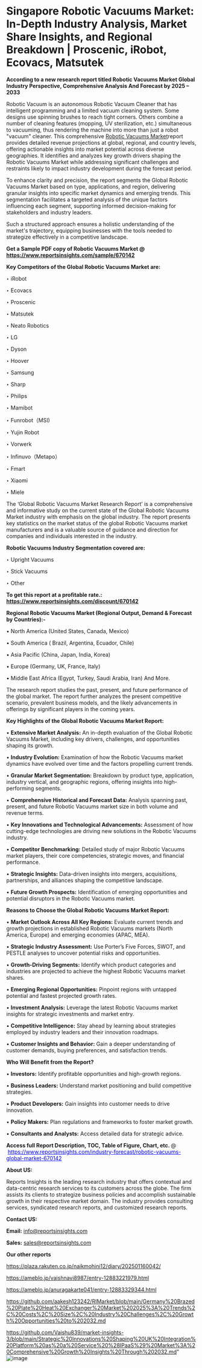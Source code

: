 # Singapore Robotic Vacuums Market: In-Depth Industry Analysis, Market Share Insights, and Regional Breakdown | Proscenic, iRobot, Ecovacs, Matsutek

<strong>According to a new research report titled Robotic Vacuums Market Global Industry Perspective, Comprehensive Analysis And Forecast by 2025 – 2033</strong>

Robotic Vacuum is an autonomous Robotic Vacuum Cleaner that has intelligent programming and a limited vacuum cleaning system. Some designs use spinning brushes to reach tight corners. Others combine a number of cleaning features (mopping, UV sterilization, etc.) simultaneous to vacuuming, thus rendering the machine into more than just a robot &#34;vacuum&#34; cleaner. This comprehensive <a href=https://www.reportsinsights.com/sample/670142>Robotic Vacuums Market</a>report provides detailed revenue projections at global, regional, and country levels, offering actionable insights into market potential across diverse geographies. It identifies and analyzes key growth drivers shaping the Robotic Vacuums Market while addressing significant challenges and restraints likely to impact industry development during the forecast period.

To enhance clarity and precision, the report segments the Global Robotic Vacuums Market based on type, applications, and region, delivering granular insights into specific market dynamics and emerging trends. This segmentation facilitates a targeted analysis of the unique factors influencing each segment, supporting informed decision-making for stakeholders and industry leaders.

Such a structured approach ensures a holistic understanding of the market's trajectory, equipping businesses with the tools needed to strategize effectively in a competitive landscape.

<strong>Get a Sample PDF copy of Robotic Vacuums Market </strong><strong>@<a href=https://www.reportsinsights.com/sample/670142 style=color:#0000ff;> https://www.reportsinsights.com/sample/670142</a></strong></font>

<strong>Key Competitors of the Global Robotic Vacuums Market are:</strong>

‣ iRobot

‣ Ecovacs

‣ Proscenic

‣ Matsutek

‣ Neato Robotics

‣ LG

‣ Dyson

‣ Hoover

‣ Samsung

‣ Sharp

‣ Philips

‣ Mamibot 

‣ Funrobot（MSI)

‣ Yujin Robot

‣ Vorwerk

‣ Infinuvo（Metapo）

‣ Fmart

‣ Xiaomi

‣ Miele

The ‘Global Robotic Vacuums Market Research Report’ is a comprehensive and informative study on the current state of the Global Robotic Vacuums Market industry with emphasis on the global industry. The report presents key statistics on the market status of the global Robotic Vacuums market manufacturers and is a valuable source of guidance and direction for companies and individuals interested in the industry.

<strong>Robotic Vacuums Industry Segmentation covered are:</strong>

‣ Upright Vacuums

‣ Stick Vacuums

‣ Other

<strong>To get this report at a profitable rate.: <a href=https://www.reportsinsights.com/discount/670142 style=color:#0000ff;>https://www.reportsinsights.com/discount/670142</a></strong></font>

<strong>Regional Robotic Vacuums Market (Regional Output, Demand &amp; Forecast by Countries):-</strong>

• North America (United States, Canada, Mexico)

• South America ( Brazil, Argentina, Ecuador, Chile)

• Asia Pacific (China, Japan, India, Korea)

• Europe (Germany, UK, France, Italy)

• Middle East Africa (Egypt, Turkey, Saudi Arabia, Iran) And More.

The research report studies the past, present, and future performance of the global market. The report further analyzes the present competitive scenario, prevalent business models, and the likely advancements in offerings by significant players in the coming years.

<strong>Key Highlights of the Global Robotic Vacuums Market Report:</strong>

• <strong>Extensive Market Analysis:</strong> An in-depth evaluation of the Global Robotic Vacuums Market, including key drivers, challenges, and opportunities shaping its growth.

• <strong>Industry Evolution:</strong> Examination of how the Robotic Vacuums market dynamics have evolved over time and the factors propelling current trends.

• <strong>Granular Market Segmentation:</strong> Breakdown by product type, application, industry vertical, and geographic regions, offering insights into high-performing segments.

• <strong>Comprehensive Historical and Forecast Data:</strong> Analysis spanning past, present, and future Robotic Vacuums market size in both volume and revenue terms.

• <strong>Key Innovations and Technological Advancements:</strong> Assessment of how cutting-edge technologies are driving new solutions in the Robotic Vacuums industry.

• <strong>Competitor Benchmarking:</strong> Detailed study of major Robotic Vacuums market players, their core competencies, strategic moves, and financial performance.

• <strong>Strategic Insights:</strong> Data-driven insights into mergers, acquisitions, partnerships, and alliances shaping the competitive landscape.

• <strong>Future Growth Prospects:</strong> Identification of emerging opportunities and potential disruptors in the Robotic Vacuums market.

<strong>Reasons to Choose the Global Robotic Vacuums Market Report:</strong>

• <strong>Market Outlook Across All Key Regions:</strong> Evaluate current trends and growth projections in established Robotic Vacuums markets (North America, Europe) and emerging economies (APAC, MEA).

• <strong>Strategic Industry Assessment:</strong> Use Porter’s Five Forces, SWOT, and PESTLE analyses to uncover potential risks and opportunities.

• <strong>Growth-Driving Segments:</strong> Identify which product categories and industries are projected to achieve the highest Robotic Vacuums market shares.

• <strong>Emerging Regional Opportunities:</strong> Pinpoint regions with untapped potential and fastest projected growth rates.

• <strong>Investment Analysis:</strong> Leverage the latest Robotic Vacuums market insights for strategic investments and market entry.

• <strong>Competitive Intelligence:</strong> Stay ahead by learning about strategies employed by industry leaders and their innovation roadmaps.

• <strong>Customer Insights and Behavior:</strong> Gain a deeper understanding of customer demands, buying preferences, and satisfaction trends.

<strong>Who Will Benefit from the Report?</strong>

• <strong>Investors:</strong> Identify profitable opportunities and high-growth regions.

• <strong>Business Leaders:</strong> Understand market positioning and build competitive strategies.

• <strong>Product Developers:</strong> Gain insights into customer needs to drive innovation.

• <strong>Policy Makers:</strong> Plan regulations and frameworks to foster market growth.

• <strong>Consultants and Analysts:</strong> Access detailed data for strategic advice.
</ul>
<strong>Access full Report Description, TOC, Table of Figure, Chart, etc. </strong>@  <a href=https://www.reportsinsights.com/industry-forecast/robotic-vacuums-global-market-670142 style=color:#0000ff;>https://www.reportsinsights.com/industry-forecast/robotic-vacuums-global-market-670142</a></font>

<strong><strong>About US</strong>:</strong>

Reports Insights is the leading research industry that offers contextual and data-centric research services to its customers across the globe. The firm assists its clients to strategize business policies and accomplish sustainable growth in their respective market domain. The industry provides consulting services, syndicated research reports, and customized research reports.

<strong>Contact US:</strong>

<p class=""""><b>Email:</b> <a href=mailto:info@reportsinsights.com>info@reportsinsights.com</a></p>
<p class=""""><b>Sales:</b> <a href=mailto:sales@reportsinsights.com>sales@reportsinsights.com</a></p>

<strong>Our other reports</strong>

<a href=https://plaza.rakuten.co.jp/naikmohini12/diary/202501160042/>https://plaza.rakuten.co.jp/naikmohini12/diary/202501160042/</a>

<a href=https://ameblo.jp/vaishnavi8987/entry-12883221979.html>https://ameblo.jp/vaishnavi8987/entry-12883221979.html</a>

<a href=https://ameblo.jp/anuragakarte041/entry-12883329344.html>https://ameblo.jp/anuragakarte041/entry-12883329344.html</a>

<a href=https://github.com/aakesh123242/RIMarket/blob/main/Germany%20Brazed%20Plate%20Heat%20Exchanger%20Market%202025%3A%20Trends%2C%20Costs%2C%20Size%2C%20Industry%20Challenges%2C%20Growth%20Opportunities%20to%202032.md>https://github.com/aakesh123242/RIMarket/blob/main/Germany%20Brazed%20Plate%20Heat%20Exchanger%20Market%202025%3A%20Trends%2C%20Costs%2C%20Size%2C%20Industry%20Challenges%2C%20Growth%20Opportunities%20to%202032.md</a>

<a href=https://github.com/Vaishu839/market-insights-3/blob/main/Strategic%20Innovations%20Shaping%20UK%20Integration%20Platform%20as%20a%20Service%20%28IPaaS%29%20Market%3A%20Comprehensive%20Growth%20Insights%20Through%202032.md>https://github.com/Vaishu839/market-insights-3/blob/main/Strategic%20Innovations%20Shaping%20UK%20Integration%20Platform%20as%20a%20Service%20%28IPaaS%29%20Market%3A%20Comprehensive%20Growth%20Insights%20Through%202032.md</a>"
![image](https://github.com/user-attachments/assets/92267b99-dfa6-43cc-9832-424501f3843a)
